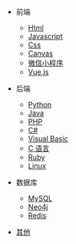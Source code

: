 - 前端

  - [Html](doc/html.md)
  - [Javascript](doc/javascript.md)
  - [Css](doc/css.md)
  - [Canvas](doc/canvas.md)
  - [微信小程序](doc/miniprogram.md)
  - [Vue.js](doc/vue.md)

- 后端

  - [Python](doc/python.md)
  - [Java](doc/java.md)
  - [PHP](doc/php.md)
  - [C#](doc/csharp.md)
  - [Visual Basic](doc/visual-basic.md)
  - [C 语言](doc/c.md)
  - [Ruby](doc/ruby.md)
  - [Linux](doc/linux.md)

- 数据库

  - [MySQL](doc/mysql.md)
  - [Neo4j](doc/neo4j.md)
  - [Redis](doc/redis.md)

- [其他](doc/index.md)
